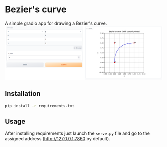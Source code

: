 # Bezier's curve

A simple gradio app for drawing a Bezier's curve.
![An example](example.png "An example")


## Installation
```sh
pip install -r requirements.txt
```

## Usage
After installing requirements just launch the `serve.py` file and go to the assigned address (http://127.0.0.1:7860 by default).
